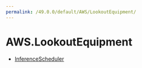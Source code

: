 ```yaml
---
permalink: /49.0.0/default/AWS/LookoutEquipment/
---
```


# AWS.LookoutEquipment



* [InferenceScheduler](InferenceScheduler.md)